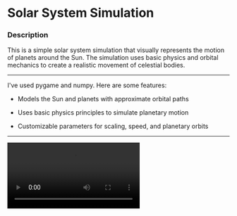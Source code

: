 # Solar System Simulation

### Description

This is a simple solar system simulation that visually represents the motion of planets around the Sun. The simulation uses basic physics and orbital mechanics to create a realistic movement of celestial bodies.

---

I've used pygame and numpy. Here are some features:

- Models the Sun and planets with approximate orbital paths

- Uses basic physics principles to simulate planetary motion

- Customizable parameters for scaling, speed, and planetary orbits

---

<video controls src="video.mp4" title="Title"></video>
